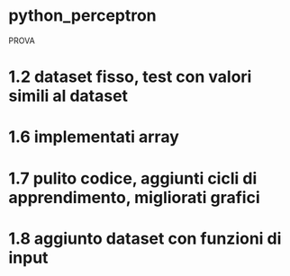 # python_perceptron
PROVA
# 1.2 dataset fisso, test con valori simili al dataset
# 1.6 implementati array
# 1.7 pulito codice, aggiunti cicli di apprendimento, migliorati grafici
# 1.8 aggiunto dataset con funzioni di input
